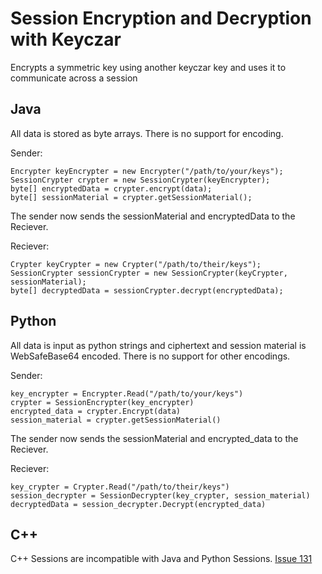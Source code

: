 # Session Encryption and Decryption with Keyczar #
Encrypts a symmetric key using another keyczar key and uses it to communicate across a session
## Java ##
All data is stored as byte arrays. There is no support for encoding.

Sender:
```
Encrypter keyEncrypter = new Encrypter("/path/to/your/keys");
SessionCrypter crypter = new SessionCrypter(keyEncrypter);
byte[] encryptedData = crypter.encrypt(data);
byte[] sessionMaterial = crypter.getSessionMaterial();
```

The sender now sends the sessionMaterial and encryptedData to the Reciever.

Reciever:
```
Crypter keyCrypter = new Crypter("/path/to/their/keys");
SessionCrypter sessionCrypter = new SessionCrypter(keyCrypter, sessionMaterial);
byte[] decryptedData = sessionCrypter.decrypt(encryptedData);
```

## Python ##
All data is input as python strings and ciphertext and session material is WebSafeBase64 encoded. There is no support for other encodings.

Sender:
```
key_encrypter = Encrypter.Read("/path/to/your/keys")
crypter = SessionEncrypter(key_encrypter)
encrypted_data = crypter.Encrypt(data)
session_material = crypter.getSessionMaterial()
```

The sender now sends the sessionMaterial and encrypted\_data to the Reciever.

Reciever:
```
key_crypter = Crypter.Read("/path/to/their/keys")
session_decrypter = SessionDecrypter(key_crypter, session_material)
decryptedData = session_decrypter.Decrypt(encrypted_data)
```

## C++ ##
C++ Sessions are incompatible with Java and Python Sessions. [Issue 131](https://code.google.com/p/keyczar/issues/detail?id=131)
